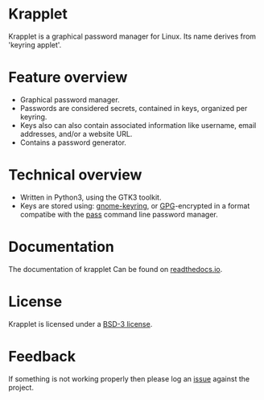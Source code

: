 # Krapplet

Krapplet is a graphical password manager for Linux.
Its name derives from 'keyring applet'.


# Feature overview

- Graphical password manager.
- Passwords are considered secrets, contained in keys, organized per keyring.
- Keys also can also contain associated information like username, email
  addresses, and/or a website URL.
- Contains a password generator.


# Technical overview

- Written in Python3, using the GTK3 toolkit.
- Keys are stored using:
  [gnome-keyring](https://wiki.gnome.org/Projects/GnomeKeyring), or
  [GPG](https://gnupg.org/)-encrypted in a format compatibe with the
  [pass](https://www.passwordstore.org) command line password manager.


# Documentation

The documentation of krapplet Can be found on
[readthedocs.io](https://krapplet.readthedocs.io/en/latest/index.html).


# License

Krapplet is licensed under a
[BSD-3 license](https://gitlab.com/hfernh/krapplet/-/blob/master/LICENSE).


# Feedback

If something is not working properly then please log an
[issue](https://gitlab.com/hfernh/krapplet/-/issues) against the project.
